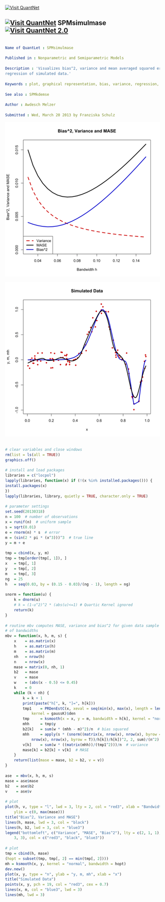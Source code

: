 
[<img src="https://github.com/QuantLet/Styleguide-and-Validation-procedure/blob/master/pictures/banner.png" alt="Visit QuantNet">](http://quantlet.de/index.php?p=info)

## [<img src="https://github.com/QuantLet/Styleguide-and-Validation-procedure/blob/master/pictures/qloqo.png" alt="Visit QuantNet">](http://quantlet.de/) **SPMsimulmase** [<img src="https://github.com/QuantLet/Styleguide-and-Validation-procedure/blob/master/pictures/QN2.png" width="60" alt="Visit QuantNet 2.0">](http://quantlet.de/d3/ia)

```yaml

Name of QuantLet : SPMsimulmase

Published in : Nonparametric and Semiparametric Models

Description : 'Visualizes bias^2, variance and mean averaged squared error (MASE) for the
regression of simulated data.'

Keywords : plot, graphical representation, bias, variance, regression, simulation, mase

See also : SPMkdemse

Author : Awdesch Melzer

Submitted : Wed, March 20 2013 by Franziska Schulz

```

![Picture1](SPMsimulmase_1-1.png)

![Picture2](SPMsimulmase_2-1.png)


```r

# clear variables and close windows
rm(list = ls(all = TRUE))
graphics.off()

# install and load packages
libraries = c("locpol")
lapply(libraries, function(x) if (!(x %in% installed.packages())) {
install.packages(x)
})
lapply(libraries, library, quietly = TRUE, character.only = TRUE)

# parameter settings
set.seed(20130318)
n = 100  # number of observations
x = runif(n)  # uniform sample
s = sqrt(0.01)
e = rnorm(n) * s  # error
m = (sin(2 * pi * (x^3)))^3  # true line
y = m + e

tmp = cbind(x, y, m)
tmp = tmp[order(tmp[, 1]), ]
x   = tmp[, 1]
y   = tmp[, 2]
m   = tmp[, 3]
ng  = 25
h   = seq(0.03, by = (0.15 - 0.03)/(ng - 1), length = ng)

snorm = function(u) {
    k = dnorm(u)
    # k = (1-u^2)^2 * (abs(u)<=1) # Quartic Kernel ignored
    return(k)
}

# routine mbv computes MASE, variance and bias^2 for given data sample and a range
# of bandwidths
mbv = function(x, h, m, s) {
    x    = as.matrix(x)
    h    = as.matrix(h)
    m    = as.matrix(m)
    nh   = nrow(h)
    n    = nrow(x)
    mase = matrix(0, nh, 1)
    b2   = mase
    v    = mase
    w    = (abs(x - 0.5) <= 0.45)
    k    = 0
    while (k < nh) {
        k = k + 1
        print(paste("h[", k, "]=", h[k]))
        tmp1    = PRDenEstC(x, xeval = seq(min(x), max(x), length = length(x)), bw = h[k], 
            kernel = gaussK)$den
        tmp     = ksmooth(x = x, y = m, bandwidth = h[k], kernel = "normal")
        mhh     = tmp$y
        b2[k]   = sum(w * (mhh - m)^2)/n  # bias squared
        mhh     = apply(s * (snorm((matrix(x, nrow(x), nrow(x), byrow = F) - matrix(x, 
            nrow(x), nrow(x), byrow = T))/h[k])/h[k])^2, 2, sum)/(n^2)
        v[k]    = sum(w * ((matrix(mhh))/(tmp1^2)))/n  # variance
        mase[k] = b2[k] + v[k]  # MASE
    }
    return(list(mase = mase, b2 = b2, v = v))
}

ase  = mbv(x, h, m, s)
mase = ase$mase
b2   = ase$b2
v    = ase$v

# plot
plot(h, v, type = "l", lwd = 3, lty = 2, col = "red3", xlab = "Bandwidth h", ylab = "Bias^2, Variance and MASE", 
    ylim = c(0, max(mase)))
title("Bias^2, Variance and MASE")
lines(h, mase, lwd = 3, col = "black")
lines(h, b2, lwd = 3, col = "blue3")
legend("bottomleft", c("Variance", "MASE", "Bias^2"), lty = c(2, 1, 1), lwd = c(3, 
    3, 3), col = c("red3", "black", "blue3"))

# plot
tmp = cbind(h, mase)
(hopt = subset(tmp, tmp[, 2] == min(tmp[, 2])))
mh = ksmooth(x, y, kernel = "normal", bandwidth = hopt)
dev.new()
plot(x, y, type = "n", ylab = "y, m, mh", xlab = "x")
title("Simulated Data")
points(x, y, pch = 19, col = "red3", cex = 0.7)
lines(x, m, col = "blue3", lwd = 3)
lines(mh, lwd = 3)


```
